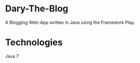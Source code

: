 Dary-The-Blog
=============

A Blogging Web-App written in Java using the Framework Play.

Technologies
=============
Java 7
